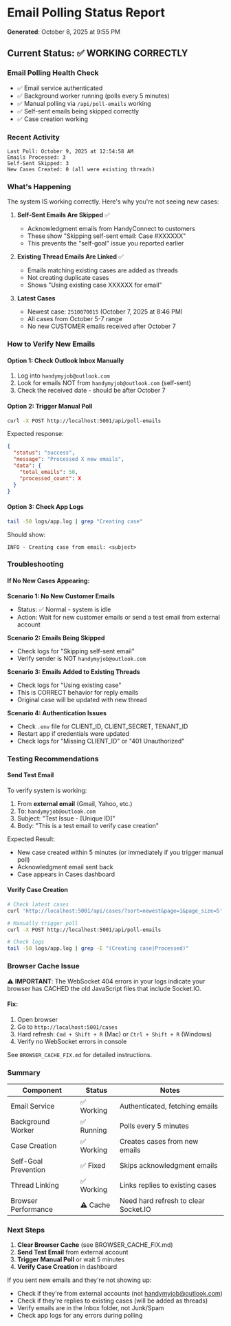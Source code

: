 # Email Polling Status Report
**Generated**: October 8, 2025 at 9:55 PM

## Current Status: ✅ WORKING CORRECTLY

### Email Polling Health Check
- ✅ Email service authenticated
- ✅ Background worker running (polls every 5 minutes)
- ✅ Manual polling via `/api/poll-emails` working
- ✅ Self-sent emails being skipped correctly
- ✅ Case creation working

### Recent Activity
```
Last Poll: October 9, 2025 at 12:54:58 AM
Emails Processed: 3
Self-Sent Skipped: 3
New Cases Created: 0 (all were existing threads)
```

### What's Happening
The system IS working correctly. Here's why you're not seeing new cases:

1. **Self-Sent Emails Are Skipped** ✅
   - Acknowledgment emails from HandyConnect to customers
   - These show "Skipping self-sent email: Case #XXXXXX"
   - This prevents the "self-goal" issue you reported earlier

2. **Existing Thread Emails Are Linked** ✅
   - Emails matching existing cases are added as threads
   - Not creating duplicate cases
   - Shows "Using existing case XXXXXX for email"

3. **Latest Cases**
   - Newest case: `2510070015` (October 7, 2025 at 8:46 PM)
   - All cases from October 5-7 range
   - No new CUSTOMER emails received after October 7

### How to Verify New Emails

#### Option 1: Check Outlook Inbox Manually
1. Log into `handymyjob@outlook.com`
2. Look for emails NOT from `handymyjob@outlook.com` (self-sent)
3. Check the received date - should be after October 7

#### Option 2: Trigger Manual Poll
```bash
curl -X POST http://localhost:5001/api/poll-emails
```

Expected response:
```json
{
  "status": "success",
  "message": "Processed X new emails",
  "data": {
    "total_emails": 50,
    "processed_count": X
  }
}
```

#### Option 3: Check App Logs
```bash
tail -50 logs/app.log | grep "Creating case"
```

Should show:
```
INFO - Creating case from email: <subject>
```

### Troubleshooting

#### If No New Cases Appearing:

**Scenario 1: No New Customer Emails**
- Status: ✅ Normal - system is idle
- Action: Wait for new customer emails or send a test email from external account

**Scenario 2: Emails Being Skipped**
- Check logs for "Skipping self-sent email"
- Verify sender is NOT `handymyjob@outlook.com`

**Scenario 3: Emails Added to Existing Threads**
- Check logs for "Using existing case"
- This is CORRECT behavior for reply emails
- Original case will be updated with new thread

**Scenario 4: Authentication Issues**
- Check `.env` file for CLIENT_ID, CLIENT_SECRET, TENANT_ID
- Restart app if credentials were updated
- Check logs for "Missing CLIENT_ID" or "401 Unauthorized"

### Testing Recommendations

#### Send Test Email
To verify system is working:

1. From **external email** (Gmail, Yahoo, etc.)
2. To: `handymyjob@outlook.com`
3. Subject: "Test Issue - [Unique ID]"
4. Body: "This is a test email to verify case creation"

Expected Result:
- New case created within 5 minutes (or immediately if you trigger manual poll)
- Acknowledgment email sent back
- Case appears in Cases dashboard

#### Verify Case Creation
```bash
# Check latest cases
curl 'http://localhost:5001/api/cases/?sort=newest&page=1&page_size=5'

# Manually trigger poll
curl -X POST http://localhost:5001/api/poll-emails

# Check logs
tail -50 logs/app.log | grep -E "(Creating case|Processed)"
```

### Browser Cache Issue

⚠️ **IMPORTANT**: The WebSocket 404 errors in your logs indicate your browser has CACHED the old JavaScript files that include Socket.IO.

#### Fix:
1. Open browser
2. Go to `http://localhost:5001/cases`
3. Hard refresh: `Cmd + Shift + R` (Mac) or `Ctrl + Shift + R` (Windows)
4. Verify no WebSocket errors in console

See `BROWSER_CACHE_FIX.md` for detailed instructions.

### Summary

| Component | Status | Notes |
|-----------|--------|-------|
| Email Service | ✅ Working | Authenticated, fetching emails |
| Background Worker | ✅ Running | Polls every 5 minutes |
| Case Creation | ✅ Working | Creates cases from new emails |
| Self-Goal Prevention | ✅ Fixed | Skips acknowledgment emails |
| Thread Linking | ✅ Working | Links replies to existing cases |
| Browser Performance | ⚠️ Cache | Need hard refresh to clear Socket.IO |

### Next Steps

1. **Clear Browser Cache** (see BROWSER_CACHE_FIX.md)
2. **Send Test Email** from external account
3. **Trigger Manual Poll** or wait 5 minutes
4. **Verify Case Creation** in dashboard

If you sent new emails and they're not showing up:
- Check if they're from external accounts (not handymyjob@outlook.com)
- Check if they're replies to existing cases (will be added as threads)
- Verify emails are in the Inbox folder, not Junk/Spam
- Check app logs for any errors during polling

